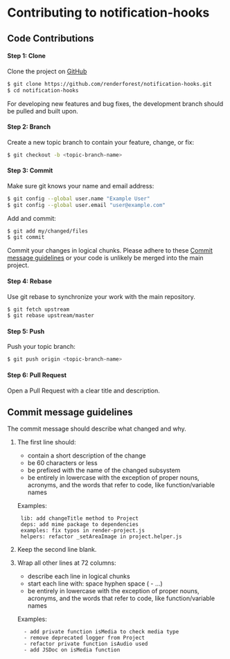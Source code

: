 # Contributing to notification-hooks

## Code Contributions

#### Step 1: Clone

Clone the project on [GitHub](https://github.com/renderforest/notification-hooks.git)
   
   ``` bash
   $ git clone https://github.com/renderforest/notification-hooks.git
   $ cd notification-hooks
   ```
   
For developing new features and bug fixes, the development branch should be pulled and built upon.

#### Step 2: Branch

Create a new topic branch to contain your feature, change, or fix:

   ``` bash
   $ git checkout -b <topic-branch-name>
   ```

#### Step 3: Commit

Make sure git knows your name and email address:

   ``` bash
   $ git config --global user.name "Example User"
   $ git config --global user.email "user@example.com"
   ```
    
Add and commit:

   ``` bash
   $ git add my/changed/files
   $ git commit
   ```
    
Commit your changes in logical chunks. Please adhere to these [Commit message guidelines](#commit-message-guidelines)
   or your code is unlikely be merged into the main project.

#### Step 4: Rebase

Use git rebase to synchronize your work with the main repository.

   ``` bash
   $ git fetch upstream
   $ git rebase upstream/master
   ```
   
#### Step 5: Push

Push your topic branch:

   ``` bash
   $ git push origin <topic-branch-name>
   ```

#### Step 6: Pull Request

Open a Pull Request with a clear title and description.


## Commit message guidelines


The commit message should describe what changed and why.

   1. The first line should:
       * contain a short description of the change
       * be 60 characters or less
       * be prefixed with the name of the changed subsystem
       * be entirely in lowercase with the exception of proper nouns, acronyms, and the words that refer to code,
         like function/variable names
        
       Examples:
       
       ```
        lib: add changeTitle method to Project
        deps: add mime package to dependencies
        examples: fix typos in render-project.js
        helpers: refactor _setAreaImage in project.helper.js
       ```
   2. Keep the second line blank. 
          
   3. Wrap all other lines at 72 columns:
      * describe each line in logical chunks
      * start each line with: space hyphen space ( - ...)
      * be entirely in lowercase with the exception of proper nouns, acronyms, and the words that refer to code,
        like function/variable names
      
      Examples:
      
      ```    
        - add private function isMedia to check media type
        - remove deprecated logger from Project
        - refactor private function isAudio used
        - add JSDoc on isMedia function
      ```
